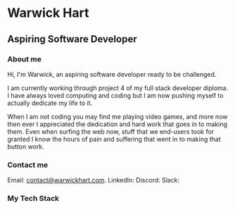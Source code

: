 # Warwick Hart

## Aspiring Software Developer

### About me

Hi, I'm Warwick, an aspiring software developer ready to be challenged.

I am currently working through project 4 of my full stack developer diploma. I have always loved computing and coding but I am now pushing myself to actually dedicate my life to it.

When I am not coding you may find me playing video games, and more now then ever I appreciated the dedication and hard work that goes in to making them. Even when surfing the web now, stuff that we end-users took for granted I know the hours of pain and suffering that went in to making that button work.

### Contact me

Email: contact@warwickhart.com.
LinkedIn:
Discord:
Slack:

### My Tech Stack
